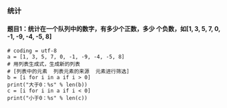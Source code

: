 ### 统计
#### 题目1：统计在一个队列中的数字，有多少个正数，多少 个负数，如[1, 3, 5, 7, 0, -1, -9, -4, -5, 8]
```
# coding = utf-8
a = [1, 3, 5, 7, 0, -1, -9, -4, -5, 8]
# 用列表生成式，生成新的列表
# [列表中的元素  列表元素的来源  元素进行筛选]
b = [i for i in a if i > 0]
print("大于0：%s" % len(b))
c = [i for i in a if i < 0]
print("小于0：%s" % len(c))

```
